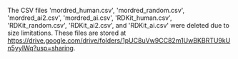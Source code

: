 The CSV files 'mordred_human.csv', 'mordred_random.csv', 'mordred_ai2.csv', 'mordred_ai.csv', 'RDKit_human.csv', 'RDKit_random.csv', 'RDKit_ai2.csv', and 'RDKit_ai.csv' were deleted due to size limitations.
These files are stored at https://drive.google.com/drive/folders/1pUC8uVw9CC82m1UwBKBRTU9kUn5yyIWq?usp=sharing.
